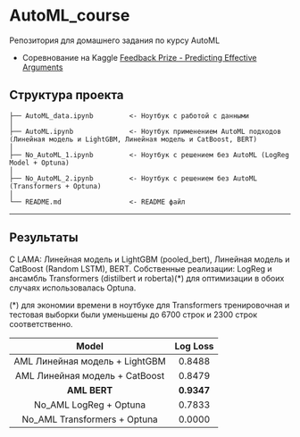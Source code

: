 # AutoML_course
Репозитория для домашнего задания по курсу AutoML

* Соревнование на Kaggle [Feedback Prize - Predicting Effective Arguments](https://www.kaggle.com/competitions/feedback-prize-effectiveness/data)


Структура проекта
------------
    ├── AutoML_data.ipynb         <- Ноутбук с работой с данными                  
    │   
    ├── AutoML.ipynb              <- Ноутбук применением AutoML подходов (Линейная модель и LightGBM, Линейная модель и CatBoost, BERT)
    │
    ├── No_AutoML_1.ipynb         <- Ноутбук с решением без AutoML (LogReg Model + Optuna)
    │
    ├── No_AutoML_2.ipynb         <- Ноутбук с решением без AutoML (Transformers + Optuna)
    │
    └── README.md                 <- README файл

    
--------

## Результаты
С LAMA: Линейная модель и LightGBM (pooled_bert), Линейная модель и CatBoost (Random LSTM), BERT.
Собственные реализации: LogReg и ансамбль Transformers (distilbert и roberta)(*) для оптимизации в обоих случаях использовалась Optuna.

(*) для экономии времени в ноутбуке для Transformers тренировочная и тестовая выборки были уменьшены до 6700 строк и 2300 строк соответственно.

|                 Model                 |    Log Loss  |
|:-------------------------------------:|:------------:|
|  AML Линейная модель + LightGBM       |    0.8488    |
|  AML Линейная модель + CatBoost       |    0.8479    |
|  **AML BERT**                         |  **0.9347**  |
|  No_AML LogReg + Optuna               |    0.7833    |
|  No_AML Transformers + Optuna         |    0.0000    |
